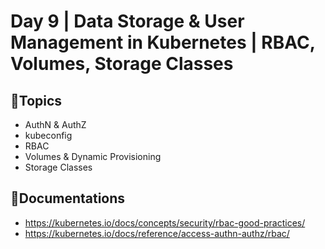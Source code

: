# Day 9 | Data Storage & User Management in Kubernetes | RBAC, Volumes, Storage Classes

## 💠Topics 
- AuthN & AuthZ
- kubeconfig
- RBAC
- Volumes & Dynamic Provisioning
- Storage Classes

## 🔗Documentations
- https://kubernetes.io/docs/concepts/security/rbac-good-practices/
- https://kubernetes.io/docs/reference/access-authn-authz/rbac/


